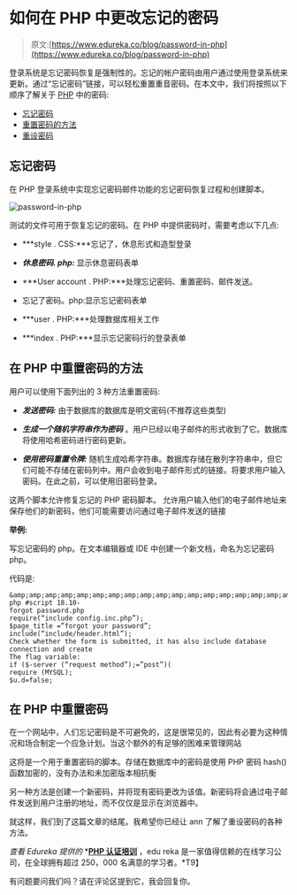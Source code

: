 # 如何在 PHP 中更改忘记的密码

> 原文:[https://www.edureka.co/blog/password-in-php](https://www.edureka.co/blog/password-in-php)

登录系统是忘记密码恢复是强制性的。忘记的帐户密码由用户通过使用登录系统来更新。通过“忘记密码”链接，可以轻松重置重音密码。在本文中，我们将按照以下顺序了解关于 [PHP](https://www.edureka.co/blog/php-tutorial-for-beginners/) 中的密码:

*   [忘记密码](#forgot)
*   [重置密码的方法](#reset)
*   [重设密码](#resetting)

## **忘记密码**

在 PHP 登录系统中实现忘记密码邮件功能的忘记密码恢复过程和创建脚本。

![password-in-php](../Images/ad4478498d9c9ec1958dab7fffcb9205.png)

测试的文件可用于恢复忘记的密码。在 PHP 中提供密码时，需要考虑以下几点:

*   ***style . CSS:***忘记了，休息形式和造型登录

*   ***休息密码. php:*** 显示休息密码表单

*   ***User account . PHP:***处理忘记密码、重置密码、邮件发送。

*   忘记了密码。php:显示忘记密码表单

*   ***user . PHP:***处理数据库相关工作

*   ***index . PHP:***显示忘记密码行的登录表单

## **在 PHP 中重置密码的方法**

用户可以使用下面列出的 3 种方法重置密码:

*   ***发送密码:*** 由于数据库的数据库是明文密码(不推荐这些类型)

*   ***生成一个随机字符串作为密码*** 。用户已经以电子邮件的形式收到了它。数据库将使用哈希密码进行密码更新。

*   ***使用密码重置令牌:*** 随机生成哈希字符串。数据库存储在散列字符串中，但它们可能不存储在密码列中。用户会收到电子邮件形式的链接。将要求用户输入密码。在此之前，可以使用旧密码登录。

这两个脚本允许修复忘记的 PHP 密码脚本。 允许用户输入他们的电子邮件地址来保存他们的新密码，他们可能需要访问通过电子邮件发送的链接

**举例:**

写忘记密码的 php。在文本编辑器或 IDE 中创建一个新文档，命名为忘记密码 php。

代码是:

```
&amp;amp;amp;amp;amp;amp;amp;amp;amp;amp;amp;amp;amp;amp;amp;amp;amp;amp;amp;amp;amp;amp;amp;amp;amp;amp;amp;amp;lt;?php #script 18.10-
forgot password.php
require(“include config.inc.php”);
$page_title =”forgot your password”;
include(“include/header.html”);
Check whether the form is submitted, it has also include database connection and create
The flag variable:
if ($-server (“request method”);=”post”)(
require (MYSQL);
$u.d=false;
```

## **在 PHP 中重置密码**

在一个网站中，人们忘记密码是不可避免的，这是很常见的，因此有必要为这种情况和场合制定一个应急计划。当这个额外的有足够的困难来管理网站

这将是一个用于重置密码的脚本。存储在数据库中的密码是使用 PHP 密码 hash()函数加密的，没有办法和未加密版本相抗衡

另一种方法是创建一个新密码，并将现有密码更改为该值。新密码将会通过电子邮件发送到用户注册的地址，而不仅仅是显示在浏览器中。

就这样，我们到了这篇文章的结尾。我希望你已经让 ann 了解了重设密码的各种方法。

*查看 Edureka 提供的* *[**PHP 认证培训**](https://www.edureka.co/php-mysql-self-paced) ，edu reka 是一家值得信赖的在线学习公司，在全球拥有超过 250，000 名满意的学习者。*T9】

有问题要问我们吗？请在评论区提到它，我会回复你。